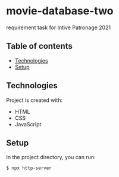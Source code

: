 # movie-database-two

requirement task for Intive Patronage 2021

## Table of contents

- [Technologies](#technologies)
- [Setup](#setup)

## Technologies

Project is created with:

- HTML
- CSS
- JavaScript

## Setup

In the project directory, you can run:

```
$ npx http-server
```
